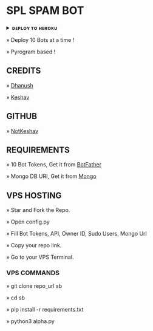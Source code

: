 # SPL SPAM BOT
<details>

<summary><b>ᴅᴇᴘʟᴏʏ ᴛᴏ ʜᴇʀᴏᴋᴜ</b></summary>
<br>

[![Deploy](https://www.herokucdn.com/deploy/button.svg)](https://dashboard.heroku.com/new?template=https://github.com/Rajpomane/SpLSpamBot)
  
</details>

» Deploy 10 Bots at a time !

» Pyrogram based !

## CREDITS

» [Dhanush](https://t.me/c_s_m_king)

» [Keshav](https://t.me/NotKeshav)

## GITHUB

» [NotKeshav](https://github.com/NotKeshav)

## REQUIREMENTS

» 10 Bot Tokens, Get it from [BotFather](https://t.me/BOTFATHER)

» Mongo DB URI, Get it from [Mongo](www.mongodb.com)

## VPS HOSTING

» Star and Fork the Repo.

» Open config.py

» Fill Bot Tokens, API, Owner ID, Sudo Users, Mongo Url

» Copy your repo link.

» Go to your VPS Terminal.

### VPS COMMANDS

» git clone repo_url sb

» cd sb

» pip install -r requirements.txt

» python3 alpha.py
